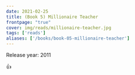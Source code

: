 ```yaml
---
date: 2021-02-25
title: (Book 5) Millionaire Teacher
frontpage: "true"
cover: img/reads/millionaire-teacher.jpg
tags: ['reads']
aliases: ['/books/book-05-millionaire-teacher']
---
```


Release year: 2011

👍

